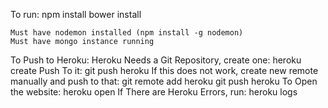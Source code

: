 To run:
	npm install
	bower install

	Must have nodemon installed (npm install -g nodemon)
	Must have mongo instance running

To Push to Heroku:
Heroku Needs a Git Repository, create one:
	heroku create
Push To it:
	git push heroku 
	If this does not work, create new remote manually and push to that:
		git remote add heroku <heroku git link>
		git push heroku
To Open the website:
	heroku open
If There are Heroku Errors, run:
	heroku logs